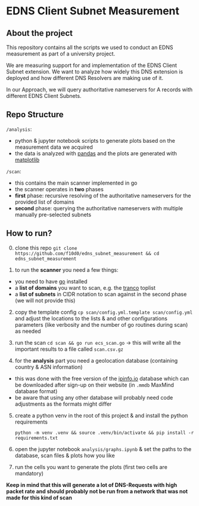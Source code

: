 # EDNS Client Subnet Measurement
## About the project
This repository contains all the scripts we used to conduct an EDNS measurement as part of a university project.

We are measuring support for and implementation of the EDNS Client Subnet extension.
We want to analyze how widely this DNS extension is deployed and how different DNS Resolvers are making use of it.

In our Approach, we will query authoritative nameservers for A records with different EDNS Client Subnets.

## Repo Structure
`/analysis`:
 - python & jupyter notebook scripts to generate plots based on the measurement data we acquired
 - the data is analyzed with [pandas](https://pandas.pydata.org/) and the plots are generated with [matplotlib](https://matplotlib.org/)

`/scan`: 
- this contains the main scanner implemented in go
- the scanner operates in **two** phases
- **first** phase: recursive resolving of the authoritative nameservers for the provided list of domains
- **second** phase: querying the authoritative nameservers with multiple manually pre-selected subnets

## How to run?
0. clone this repo `git clone https://github.com/f10d0/edns_subnet_measurement && cd edns_subnet_measurement`

1. to run the **scanner** you need a few things:
  
- you need to have [go](https://go.dev/doc/install) installed
- a **list of domains** you want to scan, e.g. the [tranco](https://tranco-list.eu/) toplist
- a **list of subnets** in CIDR notation to scan against in the second phase (we will not provide this)

2. copy the template config `cp scan/config.yml.template scan/config.yml` and adjust the locations to the lists & and other configurations parameters (like verbosity and the number of go routines during scan) as needed

3. run the scan `cd scan && go run ecs_scan.go` -> this will write all the important results to a file called `scan.csv.gz`

4. for the **analysis** part you need a geolocation database (containing country & ASN information)
- this was done with the free version of the [ipinfo.io](https://ipinfo.io/) database which can be downloaded after sign-up on their website (in `.mmdb` MaxMind database format)
- be aware that using any other database will probably need code adjustments as the formats might differ

5. create a python venv in the root of this project & and install the python requirements

   `python -m venv .venv && source .venv/bin/activate && pip install -r requirements.txt`

6. open the jupyter notebook `analysis/graphs.ipynb` & set the paths to the database, scan files & plots how you like

7. run the cells you want to generate the plots (first two cells are mandatory)

**Keep in mind that this will generate a lot of DNS-Requests with high packet rate and should probably not be run from a network that was not made for this kind of scan**